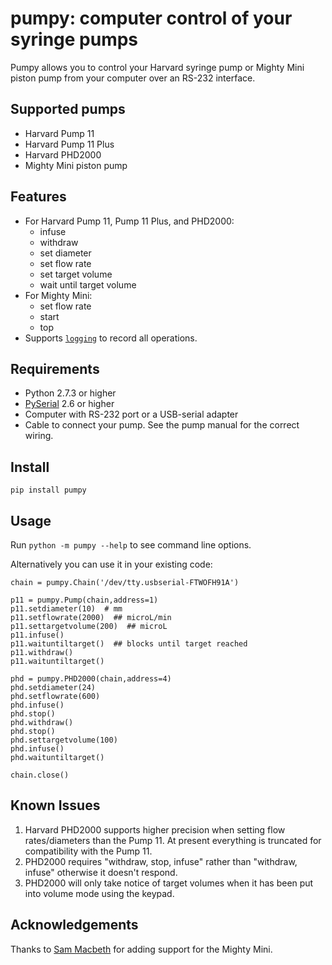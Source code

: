 ﻿# pumpy: computer control of your syringe pumps

Pumpy allows you to control your Harvard syringe pump or Mighty Mini piston pump from your computer over an RS-232 interface.

## Supported pumps

* Harvard Pump 11
* Harvard Pump 11 Plus
* Harvard PHD2000
* Mighty Mini piston pump

## Features

* For Harvard Pump 11, Pump 11 Plus, and PHD2000:
	* infuse
	* withdraw
	* set diameter
	* set flow rate
	* set target volume
	* wait until target volume 
* For Mighty Mini:
	* set flow rate
	* start
	* top
* Supports [`logging`](https://ocs.python.org/2/library/logging.html) to record all operations.

## Requirements
* Python 2.7.3 or higher
* [PySerial](http://pyserial.sourceforge.net) 2.6 or higher
* Computer with RS-232 port or a USB-serial adapter
* Cable to connect your pump. See the pump manual for the correct wiring.

## Install

`pip install pumpy`

## Usage

Run `python -m pumpy --help` to see command line options.

Alternatively you can use it in your existing code:

```
chain = pumpy.Chain('/dev/tty.usbserial-FTWOFH91A')

p11 = pumpy.Pump(chain,address=1) 
p11.setdiameter(10)  # mm
p11.setflowrate(2000)  ## microL/min
p11.settargetvolume(200)  ## microL
p11.infuse()
p11.waituntiltarget()  ## blocks until target reached
p11.withdraw()
p11.waituntiltarget()

phd = pumpy.PHD2000(chain,address=4)
phd.setdiameter(24)
phd.setflowrate(600)
phd.infuse()
phd.stop()
phd.withdraw()
phd.stop()
phd.settargetvolume(100)
phd.infuse()
phd.waituntiltarget()

chain.close()
```

## Known Issues

1. Harvard PHD2000 supports higher precision when setting flow rates/diameters than the Pump 11. At present everything is truncated for compatibility with the Pump 11.
2. PHD2000 requires "withdraw, stop, infuse" rather than "withdraw, infuse" otherwise it doesn't respond.
3. PHD2000 will only take notice of target volumes when it has been put into volume mode using the keypad.

## Acknowledgements

Thanks to [Sam Macbeth](https://github.com/sammacbeth) for adding support for the Mighty Mini.
